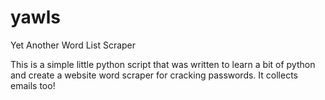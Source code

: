 # yawls
Yet Another Word List Scraper

This is a simple little python script that was written to learn a bit of python and create a website word scraper for cracking passwords. It collects emails too!
